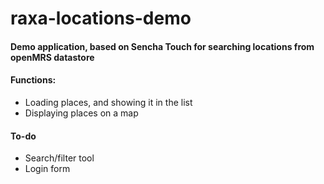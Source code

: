 raxa-locations-demo
===================
#### Demo application, based on Sencha Touch for searching locations from openMRS datastore

#### Functions:

* Loading places, and showing it in the list
* Displaying places on a map

#### To-do

* Search/filter tool
* Login form
